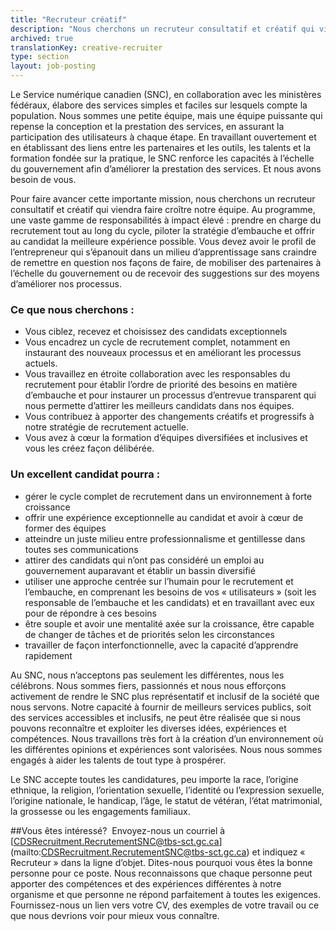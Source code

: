 ```yaml
---
title: "Recruteur créatif"
description: "Nous cherchons un recruteur consultatif et créatif qui viendra faire croître notre équipe. Au programme, une vaste gamme de responsabilités à impact élevé : prendre en charge du recrutement tout au long du cycle, piloter la stratégie d’embauche et offrir au candidat la meilleure expérience possible. Vous devez avoir le profil de l’entrepreneur qui s’épanouit dans un milieu d’apprentissage sans craindre de remettre en question nos façons de faire, de mobiliser des partenaires à l’échelle du gouvernement ou de recevoir des suggestions sur des moyens d’améliorer nos processus."
archived: true
translationKey: creative-recruiter
type: section
layout: job-posting
---
```


Le Service numérique canadien (SNC), en collaboration avec les ministères fédéraux, élabore des services simples et faciles sur lesquels compte la population. Nous sommes une petite équipe, mais une équipe puissante qui repense la conception et la prestation des services, en assurant la participation des utilisateurs à chaque étape. En travaillant ouvertement et en établissant des liens entre les partenaires et les outils, les talents et la formation fondée sur la pratique, le SNC renforce les capacités à l’échelle du gouvernement afin d’améliorer la prestation des services. Et nous avons besoin de vous.

Pour faire avancer cette importante mission, nous cherchons un recruteur consultatif et créatif qui viendra faire croître notre équipe. Au programme, une vaste gamme de responsabilités à impact élevé : prendre en charge du recrutement tout au long du cycle, piloter la stratégie d’embauche et offrir au candidat la meilleure expérience possible. Vous devez avoir le profil de l’entrepreneur qui s’épanouit dans un milieu d’apprentissage sans craindre de remettre en question nos façons de faire, de mobiliser des partenaires à l’échelle du gouvernement ou de recevoir des suggestions sur des moyens d’améliorer nos processus.

### Ce que nous cherchons :

* Vous ciblez, recevez et choisissez des candidats exceptionnels
* Vous encadrez un cycle de recrutement complet, notamment en instaurant des nouveaux processus et en améliorant les processus actuels.
* Vous travaillez en étroite collaboration avec les responsables du recrutement pour établir l’ordre de priorité des besoins en matière d’embauche et pour instaurer un processus d’entrevue transparent qui nous permette d’attirer les meilleurs candidats dans nos équipes.
* Vous contribuez à apporter des changements créatifs et progressifs à notre stratégie de recrutement actuelle.
* Vous avez à cœur la formation d’équipes diversifiées et inclusives et vous les créez façon délibérée.

### Un excellent candidat pourra :

* gérer le cycle complet de recrutement dans un environnement à forte croissance
* offrir une expérience exceptionnelle au candidat et avoir à cœur de former des équipes
* atteindre un juste milieu entre professionnalisme et gentillesse dans toutes ses communications
* attirer des candidats qui n’ont pas considéré un emploi au gouvernement auparavant et établir un bassin diversifié
* utiliser une approche centrée sur l’humain pour le recrutement et l’embauche, en comprenant les besoins de vos « utilisateurs » (soit les responsable de l’embauche et les candidats) et en  travaillant avec eux pour de répondre à ces besoins
* être souple et avoir une mentalité axée sur la croissance, être capable de changer de tâches et de priorités selon les circonstances
* travailler de façon interfonctionnelle, avec la capacité d’apprendre rapidement

Au SNC, nous n’acceptons pas seulement les différentes, nous les célébrons. Nous sommes fiers, passionnés et nous nous efforçons activement de rendre le SNC plus représentatif et inclusif de la société que nous servons. Notre capacité à fournir de meilleurs services publics, soit des services accessibles et inclusifs, ne peut être réalisée que si nous pouvons reconnaître et exploiter les diverses idées, expériences et compétences. Nous travaillons très fort à la création d’un environnement où les différentes opinions et expériences sont valorisées. Nous nous sommes engagés à aider les talents de tout type à prospérer.

Le SNC accepte toutes les candidatures, peu importe la race, l’origine ethnique, la religion, l’orientation sexuelle, l’identité ou l’expression sexuelle, l’origine nationale, le handicap, l’âge, le statut de vétéran, l’état matrimonial, la grossesse ou les engagements familiaux.

##Vous êtes intéressé? 
Envoyez-nous un courriel à [CDSRecruitment.RecrutementSNC@tbs-sct.gc.ca] (mailto:CDSRecruitment.RecrutementSNC@tbs-sct.gc.ca) et indiquez « Recruteur » dans la ligne d’objet. Dites-nous pourquoi vous êtes la bonne personne pour ce poste. Nous reconnaissons que chaque personne peut apporter des compétences et des expériences différentes à notre organisme et que personne ne répond parfaitement à toutes les exigences. Fournissez-nous un lien vers votre CV, des exemples de votre travail ou ce que nous devrions voir pour mieux vous connaître.

